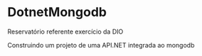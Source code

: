 # DotnetMongodb
Reservatório referente exercício da DIO

Construindo um projeto de uma API.NET integrada ao mongodb


